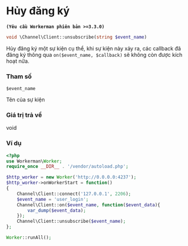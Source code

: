# Hủy đăng ký

**``` (Yêu cầu Workerman phiên bản >=3.3.0) ```**

```php
void \Channel\Client::unsubscribe(string $event_name)
```
Hủy đăng ký một sự kiện cụ thể, khi sự kiện này xảy ra, các callback đã đăng ký thông qua ```on($event_name, $callback)``` sẽ không còn được kích hoạt nữa.

### Tham số
 ``` $event_name ```

Tên của sự kiện

### Giá trị trả về
void

### Ví dụ
```php
<?php
use Workerman\Worker;
require_once __DIR__ . '/vendor/autoload.php';

$http_worker = new Worker('http://0.0.0.0:4237');
$http_worker->onWorkerStart = function()
{
    Channel\Client::connect('127.0.0.1', 2206);
    $event_name = 'user_login';
    Channel\Client::on($event_name, function($event_data){
        var_dump($event_data);
    });
    Channel\Client::unsubscribe($event_name);
};

Worker::runAll();
```
